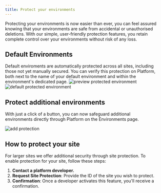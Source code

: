 ```yaml
---
title: Protect your environments
---
```


Protecting your environments is now easier than ever, you can feel assured knowing that your environments are safe from accidental or unauthorised deletions. With our simple, user-friendly protection features, you retain complete control over your environments without risk of any loss.

## Default Environments

Default enviroments are automatically protected across all sites, including those not yet manually secured. You can verify this protection on Platform, both next to the name of your default environment and within the environment's dedicated page.
![preview protected environment](/statics/screenshots/site_protection/protect-a-site-preview.png)
![default protected environment](/statics/screenshots/site_protection/protect-a-site-default-env.png)

## Protect additional environments

With just a click of a button, you can now safeguard additional environments directly through Platform on the Environments page.

![add protection](/statics/screenshots/site_protection/protect-a-site-envs-page.png)

## How to protect your site

For larger sites we offer additional security through site protection. To enable protection for your site, follow these steps:

1. **Contact a platform developer.**
2. **Request Site Protection**: Provide the ID of the site you wish to protect.
3. **Confirmation**: Once a developer activates this feature, you'll receive a confirmation.
